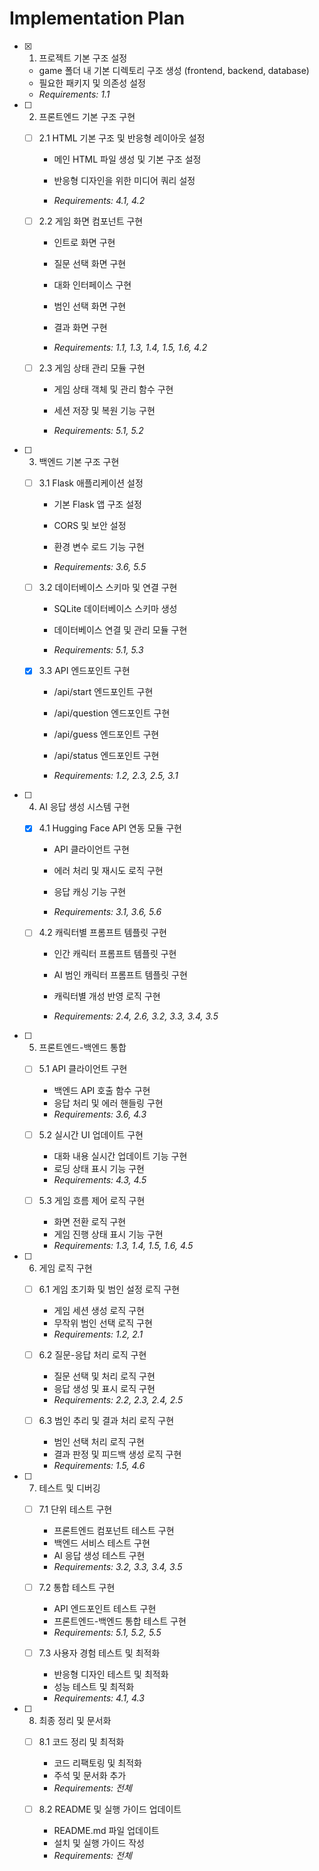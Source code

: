 # Implementation Plan

- [x] 1. 프로젝트 기본 구조 설정


  - game 폴더 내 기본 디렉토리 구조 생성 (frontend, backend, database)
  - 필요한 패키지 및 의존성 설정
  - _Requirements: 1.1_




- [ ] 2. 프론트엔드 기본 구조 구현
  - [ ] 2.1 HTML 기본 구조 및 반응형 레이아웃 설정
    - 메인 HTML 파일 생성 및 기본 구조 설정


    - 반응형 디자인을 위한 미디어 쿼리 설정
    - _Requirements: 4.1, 4.2_
  
  - [ ] 2.2 게임 화면 컴포넌트 구현
    - 인트로 화면 구현
    - 질문 선택 화면 구현


    - 대화 인터페이스 구현
    - 범인 선택 화면 구현

    - 결과 화면 구현


    - _Requirements: 1.1, 1.3, 1.4, 1.5, 1.6, 4.2_
  
  - [ ] 2.3 게임 상태 관리 모듈 구현
    - 게임 상태 객체 및 관리 함수 구현


    - 세션 저장 및 복원 기능 구현
    - _Requirements: 5.1, 5.2_



- [ ] 3. 백엔드 기본 구조 구현
  - [ ] 3.1 Flask 애플리케이션 설정
    - 기본 Flask 앱 구조 설정
    - CORS 및 보안 설정

    - 환경 변수 로드 기능 구현


    - _Requirements: 3.6, 5.5_
  
  - [ ] 3.2 데이터베이스 스키마 및 연결 구현
    - SQLite 데이터베이스 스키마 생성


    - 데이터베이스 연결 및 관리 모듈 구현
    - _Requirements: 5.1, 5.3_
  

  - [x] 3.3 API 엔드포인트 구현


    - /api/start 엔드포인트 구현
    - /api/question 엔드포인트 구현
    - /api/guess 엔드포인트 구현


    - /api/status 엔드포인트 구현
    - _Requirements: 1.2, 2.3, 2.5, 3.1_



- [ ] 4. AI 응답 생성 시스템 구현
  - [x] 4.1 Hugging Face API 연동 모듈 구현


    - API 클라이언트 구현


    - 에러 처리 및 재시도 로직 구현
    - 응답 캐싱 기능 구현
    - _Requirements: 3.1, 3.6, 5.6_


  
  - [ ] 4.2 캐릭터별 프롬프트 템플릿 구현
    - 인간 캐릭터 프롬프트 템플릿 구현


    - AI 범인 캐릭터 프롬프트 템플릿 구현
    - 캐릭터별 개성 반영 로직 구현
    - _Requirements: 2.4, 2.6, 3.2, 3.3, 3.4, 3.5_

- [ ] 5. 프론트엔드-백엔드 통합
  - [ ] 5.1 API 클라이언트 구현
    - 백엔드 API 호출 함수 구현
    - 응답 처리 및 에러 핸들링 구현
    - _Requirements: 3.6, 4.3_
  
  - [ ] 5.2 실시간 UI 업데이트 구현
    - 대화 내용 실시간 업데이트 기능 구현
    - 로딩 상태 표시 기능 구현
    - _Requirements: 4.3, 4.5_
  
  - [ ] 5.3 게임 흐름 제어 로직 구현
    - 화면 전환 로직 구현
    - 게임 진행 상태 표시 기능 구현
    - _Requirements: 1.3, 1.4, 1.5, 1.6, 4.5_

- [ ] 6. 게임 로직 구현
  - [ ] 6.1 게임 초기화 및 범인 설정 로직 구현
    - 게임 세션 생성 로직 구현
    - 무작위 범인 선택 로직 구현
    - _Requirements: 1.2, 2.1_
  
  - [ ] 6.2 질문-응답 처리 로직 구현
    - 질문 선택 및 처리 로직 구현
    - 응답 생성 및 표시 로직 구현
    - _Requirements: 2.2, 2.3, 2.4, 2.5_
  
  - [ ] 6.3 범인 추리 및 결과 처리 로직 구현
    - 범인 선택 처리 로직 구현
    - 결과 판정 및 피드백 생성 로직 구현
    - _Requirements: 1.5, 4.6_

- [ ] 7. 테스트 및 디버깅
  - [ ] 7.1 단위 테스트 구현
    - 프론트엔드 컴포넌트 테스트 구현
    - 백엔드 서비스 테스트 구현
    - AI 응답 생성 테스트 구현
    - _Requirements: 3.2, 3.3, 3.4, 3.5_
  
  - [ ] 7.2 통합 테스트 구현
    - API 엔드포인트 테스트 구현
    - 프론트엔드-백엔드 통합 테스트 구현
    - _Requirements: 5.1, 5.2, 5.5_
  
  - [ ] 7.3 사용자 경험 테스트 및 최적화
    - 반응형 디자인 테스트 및 최적화
    - 성능 테스트 및 최적화
    - _Requirements: 4.1, 4.3_

- [ ] 8. 최종 정리 및 문서화
  - [ ] 8.1 코드 정리 및 최적화
    - 코드 리팩토링 및 최적화
    - 주석 및 문서화 추가
    - _Requirements: 전체_
  
  - [ ] 8.2 README 및 실행 가이드 업데이트
    - README.md 파일 업데이트
    - 설치 및 실행 가이드 작성
    - _Requirements: 전체_